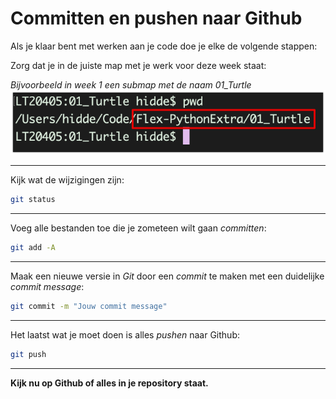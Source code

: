 # Committen en pushen naar Github

Als je klaar bent met werken aan je code doe je elke de volgende stappen:

Zorg dat je in de juiste map met je werk voor deze week staat:

*Bijvoorbeeld in week 1 een submap met de naam 01_Turtle*
![](commit_push_map.png)


---

Kijk wat de wijzigingen zijn:
```bash
git status
```

---

Voeg alle bestanden toe die je zometeen wilt gaan *committen*:
 ```bash
 git add -A
 ```

---

Maak een nieuwe versie in *Git* door een *commit* te maken met een duidelijke *commit message*:
```bash
git commit -m "Jouw commit message"
```

---

Het laatst wat je moet doen is alles *pushen* naar Github: 
```bash
git push
```

----

**Kijk nu op Github of alles in je repository staat.**